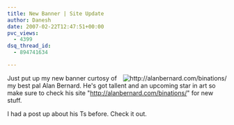 ```yaml
---
title: New Banner | Site Update
author: Danesh
date: 2007-02-22T12:47:51+00:00
pvc_views:
  - 4399
dsq_thread_id:
  - 894741634

---
```

[<img src="/wp-content/uploads/2007/02/alanbernard-robot.gif" title="http://alanbernard.com/binations/" alt="http://alanbernard.com/binations/" align="right" />][1]Just put up my new banner curtosy of my best pal Alan Bernard. He's got tallent and an upcoming star in art so make sure to check his site "http://alanbernard.com/binations/" for new stuff. 

I had a post up about his Ts before. Check it out.

 [1]: /wp-content/uploads/2007/02/alanbernard-robot.gif "http://alanbernard.com/binations/"